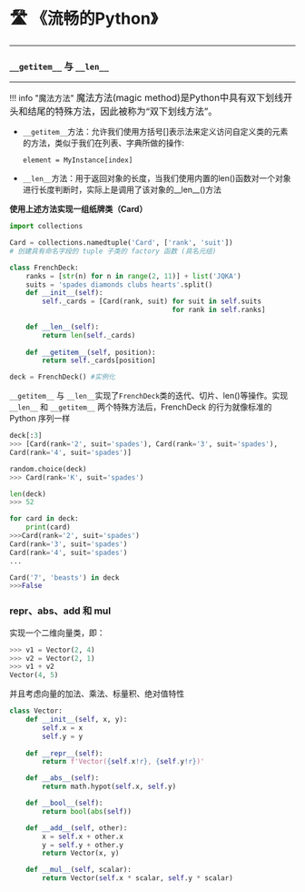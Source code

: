 # 🛣 《流畅的Python》
---
<script src="https://polyfill.io/v3/polyfill.min.js?features=es6"></script>
<script src="https://cdn.jsdelivr.net/npm/mathjax@3/es5/tex-chtml.js"></script>


### ```__getitem__``` 与 ```__len__```
---

!!! info "魔法方法"
    <font size = 3.5>
    魔法方法(magic method)是Python中具有双下划线开头和结尾的特殊方法，因此被称为“双下划线方法”。
    </font>

- ```__getitem__```方法：允许我们使用方括号[]表示法来定义访问自定义类的元素的方法，类似于我们在列表、字典所做的操作:

    ```element = MyInstance[index]```

- ```__len__```方法：用于返回对象的长度，当我们使用内置的len()函数对一个对象进行长度判断时，实际上是调用了该对象的__len__()方法

<B>使用上述方法实现一组纸牌类（Card）</B>

```python
import collections 

Card = collections.namedtuple('Card', ['rank', 'suit'])
# 创建具有命名字段的 tuple 子类的 factory 函数 (具名元组)

class FrenchDeck:
    ranks = [str(n) for n in range(2, 11)] + list('JQKA')
    suits = 'spades diamonds clubs hearts'.split()
    def __init__(self):
        self._cards = [Card(rank, suit) for suit in self.suits
                                        for rank in self.ranks]
    
    def __len__(self):
        return len(self._cards)
    
    def __getitem__(self, position):
        return self._cards[position]

deck = FrenchDeck() #实例化
```

```__getitem__``` 与 ```__len__```实现了```FrenchDeck```类的迭代、切片、len()等操作。实现 ```__len__``` 和 ```__getitem__``` 两个特殊方法后，FrenchDeck 的行为就像标准的 Python 序列一样

```python
deck[:3]
>>> [Card(rank='2', suit='spades'), Card(rank='3', suit='spades'),
Card(rank='4', suit='spades')]

random.choice(deck)
>>> Card(rank='K', suit='spades')

len(deck)
>>> 52

for card in deck:
    print(card)
>>>Card(rank='2', suit='spades')
Card(rank='3', suit='spades')
Card(rank='4', suit='spades')
...

Card('7', 'beasts') in deck
>>>False
```


### __repr__、__abs__、__add__ 和 __mul__

实现一个二维向量类，即：
```python
>>> v1 = Vector(2, 4)
>>> v2 = Vector(2, 1)
>>> v1 + v2
Vector(4, 5)
```
并且考虑向量的加法、乘法、标量积、绝对值特性

```python
class Vector:
    def __init__(self, x, y):
        self.x = x
        self.y = y
    
    def __repr__(self):
        return f'Vector({self.x!r}, {self.y!r})'

    def __abs__(self):
        return math.hypot(self.x, self.y)

    def __bool__(self):
        return bool(abs(self))

    def __add__(self, other):
        x = self.x + other.x
        y = self.y + other.y
        return Vector(x, y)

    def __mul__(self, scalar):
        return Vector(self.x * scalar, self.y * scalar)
        
```